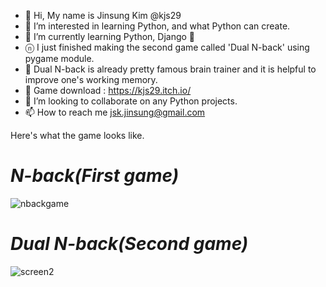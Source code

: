 - 👋 Hi, My name is Jinsung Kim @kjs29
- 👀 I’m interested in learning Python, and what Python can create.
- 🌱 I’m currently learning Python, Django 🐍
- ⓝ I just finished making the second game called 'Dual N-back' using pygame module.
- 🧠 Dual N-back is already pretty famous brain trainer and it is helpful to improve one's working memory.
- 🎲 Game download : https://kjs29.itch.io/
- 💞️ I’m looking to collaborate on any Python projects.
- 📫 How to reach me <E-mail> jsk.jinsung@gmail.com

  
Here's what the game looks like.

# <em>N-back(First game)</em>


![nbackgame](https://user-images.githubusercontent.com/96529477/183874434-191ef62f-4772-48af-aa38-af2891f4ff28.gif)


# <em>Dual N-back(Second game)</em>

![screen2](https://user-images.githubusercontent.com/96529477/193591075-a14903b6-7845-4407-9dec-da86fa66a946.gif)


<!---
kjs29/kjs29 is a ✨ special ✨ repository because its `README.md` (this file) appears on your GitHub profile.
You can click the Preview link to take a look at your changes.
--->



